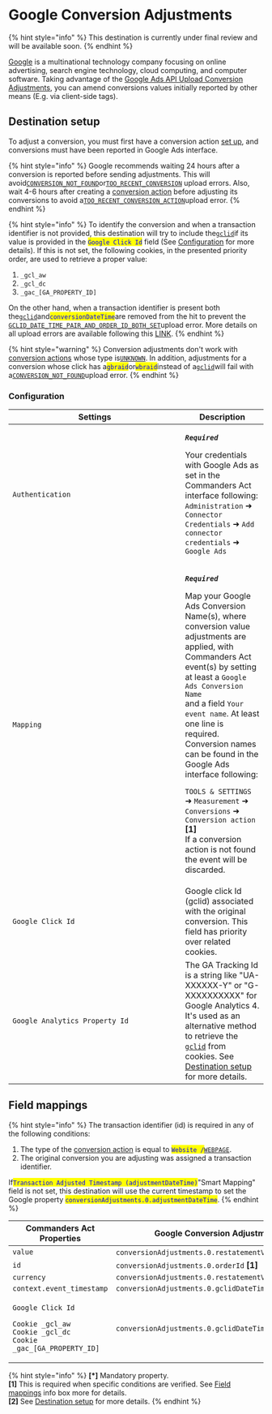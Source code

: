 # Google Conversion Adjustments

{% hint style="info" %}
This destination is currently under final review and will be available soon.
{% endhint %}

[Google](https://about.google/) is a multinational technology company focusing on online advertising, search engine technology, cloud computing, and computer software. Taking advantage of the [Google Ads API Upload Conversion Adjustments](https://developers.google.com/google-ads/api/docs/conversions/upload-adjustments), you can amend conversions values initially reported by other means (E.g. via client-side tags).

## Destination setup

To adjust a conversion, you must first have a conversion action [set up](https://support.google.com/google-ads/answer/1722054), and conversions must have been reported in Google Ads interface.

{% hint style="info" %}
Google recommends waiting 24 hours after a conversion is reported before sending adjustments. This will avoid[`CONVERSION_NOT_FOUND`](https://developers.google.com/google-ads/api/reference/rpc/v14/ConversionAdjustmentUploadErrorEnum.ConversionAdjustmentUploadError#conversion\_not\_found)or[`TOO_RECENT_CONVERSION`](https://developers.google.com/google-ads/api/reference/rpc/v14/ConversionAdjustmentUploadErrorEnum.ConversionAdjustmentUploadError#too\_recent\_conversion) upload errors. Also, wait 4-6 hours after creating a [conversion action](https://support.google.com/google-ads/answer/6032150?sjid=6242609434917944234-EU) before adjusting its conversions to avoid a[`TOO_RECENT_CONVERSION_ACTION`](https://developers.google.com/google-ads/api/reference/rpc/v14/ConversionAdjustmentUploadErrorEnum.ConversionAdjustmentUploadError#too\_recent\_conversion\_action)upload error.
{% endhint %}

{% hint style="info" %}
To identify the conversion and when a transaction identifier is not provided, this destination will try to include the[`gclid`](https://support.google.com/google-ads/answer/9744275?hl=en)if its value is provided in the <mark style="color:blue;">`Google Click Id`</mark> field (See [Configuration](google-conversion-adjustments.md#configuration) for more details). If this is not set, the following cookies, in the presented priority order, are used to retrieve a proper value:

1. `_gcl_aw`
2. `_gcl_dc`
3. `_gac_[GA_PROPERTY_ID]`

On the other hand, when a transaction identifier is present both the[`gclid`](https://support.google.com/google-ads/answer/9744275?hl=en)and<mark style="color:blue;">`conversionDateTime`</mark>are removed from the hit to prevent the [`GCLID_DATE_TIME_PAIR_AND_ORDER_ID_BOTH_SET`](https://developers.google.com/google-ads/api/reference/rpc/v14/ConversionAdjustmentUploadErrorEnum.ConversionAdjustmentUploadError#gclid\_date\_time\_pair\_and\_order\_id\_both\_set)upload error. More details on all upload errors are available following this [LINK](https://developers.google.com/google-ads/api/reference/rpc/v14/ConversionAdjustmentUploadErrorEnum.ConversionAdjustmentUploadError).
{% endhint %}

{% hint style="warning" %}
Conversion adjustments don't work with [conversion actions](https://support.google.com/google-ads/answer/6032150?sjid=6242609434917944234-EU) whose type is[`UNKNOWN`](https://developers.google.com/google-ads/api/reference/rpc/v14/ConversionActionTypeEnum.ConversionActionType#unknown). In addition, adjustments for a conversion whose click has a<mark style="color:blue;">`gbraid`</mark>or<mark style="color:blue;">`wbraid`</mark>instead of a[`gclid`](https://support.google.com/google-ads/answer/1033981)will fail with a[`CONVERSION_NOT_FOUND`](https://developers.google.com/google-ads/api/reference/rpc/v14/ConversionAdjustmentUploadErrorEnum.ConversionAdjustmentUploadError#conversion\_not\_found)upload error.
{% endhint %}

### Configuration

<table><thead><tr><th width="325">Settings</th><th>Description</th></tr></thead><tbody><tr><td><code>Authentication</code></td><td><p><em><strong><code>Required</code></strong></em></p><p>Your credentials with Google Ads as set in the Commanders Act interface following: <code>Administration</code> ➜ <code>Connector Credentials</code> ➜ <code>Add connector credentials</code> ➜ <code>Google Ads</code></p></td></tr><tr><td><code>Mapping</code></td><td><p><em><strong><code>Required</code></strong></em></p><p>Map your Google Ads Conversion Name(s), where conversion value adjustments are applied, with Commanders Act event(s) by setting at least a <code>Google Ads Conversion Name</code><br>and a field <code>Your event name</code>. At least one line is required. Conversion names can be found in the Google Ads interface following:</p><p><code>TOOLS &#x26; SETTINGS</code> ➜ <code>Measurement</code> ➜ <code>Conversions</code> ➜ <code>Conversion action</code> <strong>[1]</strong><br>If a conversion action is not found the event will be discarded.</p></td></tr><tr><td><code>Google Click Id</code></td><td>Google click Id (gclid) associated with the original conversion. This field has priority over related cookies.</td></tr><tr><td><code>Google Analytics Property Id</code></td><td>The GA Tracking Id is a string like "UA-XXXXXX-Y" or "G-XXXXXXXXXX" for Google Analytics 4. It's used as an alternative method to retrieve the <a href="https://support.google.com/google-ads/answer/9744275?hl=en"><code>gclid</code></a> from cookies. See <a href="google-conversion-adjustments.md#destination-setup">Destination setup</a> for more details.</td></tr></tbody></table>

## Field mappings

{% hint style="info" %}
The transaction identifier (id) is required in any of the following conditions:

1. The type of the [conversion action](https://support.google.com/google-ads/answer/6032150?sjid=6242609434917944234-EU) is equal to <mark style="color:blue;">`Website /`</mark>[`WEBPAGE`](https://developers.google.com/google-ads/api/reference/rpc/v14/ConversionActionTypeEnum.ConversionActionType#webpage).
2. The original conversion you are adjusting was assigned a transaction identifier.

If<mark style="color:blue;">`Transaction Adjusted Timestamp (adjustmentDateTime)`</mark>"Smart Mapping" field is not set, this destination will use the current timestamp to set the Google property <mark style="color:blue;">`conversionAdjustments.0.adjustmentDateTime`</mark>.
{% endhint %}

<table><thead><tr><th width="326">Commanders Act Properties</th><th>Google Conversion Adjustments Properties</th></tr></thead><tbody><tr><td><code>value</code></td><td><code>conversionAdjustments.0.restatementValue.adjustedValue</code> <strong>[*]</strong></td></tr><tr><td><code>id</code></td><td><code>conversionAdjustments.0.orderId</code> <strong>[1]</strong></td></tr><tr><td><code>currency</code></td><td><code>conversionAdjustments.0.restatementValue.currencyCode</code></td></tr><tr><td><code>context.event_timestamp</code></td><td><code>conversionAdjustments.0.gclidDateTimePair.conversionDateTime</code></td></tr><tr><td><p><code>Google Click Id</code></p><p><code>Cookie _gcl_aw</code><br><code>Cookie _gcl_dc</code><br><code>Cookie _gac_[GA_PROPERTY_ID]</code></p></td><td><code>conversionAdjustments.0.gclidDateTimePair.gclid</code> <strong>[2]</strong></td></tr></tbody></table>

{% hint style="info" %}
**\[\*]** Mandatory property.\
**\[1]** This is required when specific conditions are verified. See [Field mappings](google-conversion-adjustments.md#field-mappings) info box more for details.\
**\[2]** See [Destination setup](google-conversion-adjustments.md#destination-setup) for more details.
{% endhint %}
